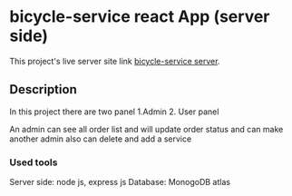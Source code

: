 # bicycle-service react App (server side)

This project's live server site link [bicycle-service server](https://immense-wildwood-36980.herokuapp.com/).

## Description

In this project there are two panel 1.Admin 2. User panel 

An admin can see all order list and will update order status and can make another admin also can delete and add  a service 


### Used tools 

Server side: node js, express js
Database: MonogoDB atlas

